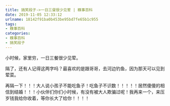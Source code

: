```yaml
---
title: 搞笑段子->一日三餐很少见荤 | 糗事百科
date: 2019-11-05 12:33:12
urlname: 18142f91ba0b453be95bd7fe65b1c955
tags: 
- 糗事百科
categories:
- 糗事百科
- 搞笑段子
---
```

小时候，家里穷，一日三餐很少见荤。

隔了，还有人记得这两字吗？最喜欢的是跟哥哥，去河边钓鱼，因为那天可以见到荤菜。

再隔一下！！！大人说小孩子不能吃鱼子！吃鱼子不识数！！！！！居然傻傻的相信到结婚！！！小伙伴们你们小时候，有没有被大人欺骗过呢！我再来一个，来压岁钱我给你收着，等你长大了给你！！！！


